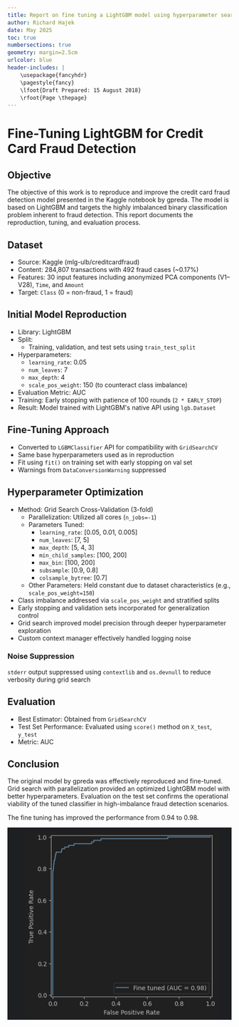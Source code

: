 ```yaml
---
title: Report on fine tuning a LightGBM model using hyperparameter search of scikit-learn's GridSearch
author: Richard Hajek
date: May 2025
toc: true
numbersections: true
geometry: margin=2.5cm
urlcolor: blue
header-includes: |
    \usepackage{fancyhdr}
    \pagestyle{fancy}
    \lfoot{Draft Prepared: 15 August 2018}
    \rfoot{Page \thepage}
---
```




# Fine-Tuning LightGBM for Credit Card Fraud Detection

## Objective

The objective of this work is to reproduce and improve the credit card fraud detection model presented in the Kaggle notebook by gpreda. The model is based on LightGBM and targets the highly imbalanced binary classification problem inherent to fraud detection. This report documents the reproduction, tuning, and evaluation process.

## Dataset

- Source: Kaggle (mlg-ulb/creditcardfraud)
- Content: 284,807 transactions with 492 fraud cases (~0.17%)
- Features: 30 input features including anonymized PCA components (V1–V28), `Time`, and `Amount`
- Target: `Class` (0 = non-fraud, 1 = fraud)

## Initial Model Reproduction

- Library: LightGBM
- Split:
  - Training, validation, and test sets using `train_test_split`
- Hyperparameters:
  - `learning_rate`: 0.05
  - `num_leaves`: 7
  - `max_depth`: 4
  - `scale_pos_weight`: 150 (to counteract class imbalance)
- Evaluation Metric: AUC
- Training: Early stopping with patience of 100 rounds (`2 * EARLY_STOP`)
- Result: Model trained with LightGBM's native API using `lgb.Dataset`

## Fine-Tuning Approach

- Converted to `LGBMClassifier` API for compatibility with `GridSearchCV`
- Same base hyperparameters used as in reproduction
- Fit using `fit()` on training set with early stopping on val set
- Warnings from `DataConversionWarning` suppressed

## Hyperparameter Optimization

- Method: Grid Search Cross-Validation (3-fold)
  - Parallelization: Utilized all cores (`n_jobs=-1`)
  - Parameters Tuned:
    - `learning_rate`: [0.05, 0.01, 0.005]
    - `num_leaves`: [7, 5]
    - `max_depth`: [5, 4, 3]
    - `min_child_samples`: [100, 200]
    - `max_bin`: [100, 200]
    - `subsample`: [0.9, 0.8]
    - `colsample_bytree`: [0.7]
  - Other Parameters: Held constant due to dataset characteristics (e.g., `scale_pos_weight=150`)
- Class imbalance addressed via `scale_pos_weight` and stratified splits
- Early stopping and validation sets incorporated for generalization control
- Grid search improved model precision through deeper hyperparameter exploration
- Custom context manager effectively handled logging noise

### Noise Suppression

`stderr` output suppressed using `contextlib` and `os.devnull` to reduce verbosity during grid search

## Evaluation

  - Best Estimator: Obtained from `GridSearchCV`
  - Test Set Performance: Evaluated using `score()` method on `X_test`, `y_test`
  - Metric: AUC 

## Conclusion

The original model by gpreda was effectively reproduced and fine-tuned. Grid search with parallelization provided an optimized LightGBM model with better hyperparameters. Evaluation on the test set confirms the operational viability of the tuned classifier in high-imbalance fraud detection scenarios.

The fine tuning has improved the performance from 0.94 to 0.98.

![img.png](img.png)